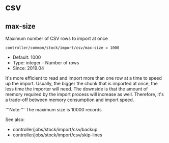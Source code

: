 
# csv
## max-size

Maximum number of CSV rows to import at once

```
controller/common/stock/import/csv/max-size = 1000
```

* Default: 1000
* Type: integer - Number of rows
* Since: 2019.04

It's more efficient to read and import more than one row at a time
to speed up the import. Usually, the bigger the chunk that is imported
at once, the less time the importer will need. The downside is that
the amount of memory required by the import process will increase as
well. Therefore, it's a trade-off between memory consumption and
import speed.

'''Note:''' The maximum size is 10000 records

See also:

* controller/jobs/stock/import/csv/backup
* controller/jobs/stock/import/csv/skip-lines